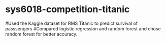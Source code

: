 # sys6018-competition-titanic
#Used the Kaggle dataset for RMS Titanic to predict survival of passsengers
#Compared logistic regression and random forest and chose random forest for better accuracy.
